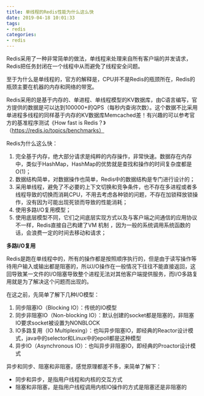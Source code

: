 ```yaml
---
title: 单线程的Redis性能为什么这么快
date: 2019-04-18 10:01:33
tags:
- redis
categories:
- redis
---
```


Redis采用了一种非常简单的做法，单线程来处理来自所有客户端的并发请求，Redis把任务封闭在一个线程中从而避免了线程安全问题。

至于为什么是单线程的，官方的解释是，CPU并不是Redis的瓶颈所在，Redis的瓶颈主要在机器的内存和网络的带宽。

Redis采用的是基于内存的、单进程、单线程模型的KV数据库，由C语言编写，官方提供的数据是可以达到100000+的QPS（每秒内查询次数）。这个数据不比采用单进程多线程的同样基于内存的KV数据库Memcached差！有兴趣的可以参考官方的基准程序测试《How fast is Redis？》（https://redis.io/topics/benchmarks）

Redis为什么这么快：
1. 完全基于内存，绝大部分请求是纯粹的内存操作，非常快速。数据存在内存中，类似于HashMap，HashMap的优势就是查找和操作的时间复杂度都是O(1)；
2. 数据结构简单，对数据操作也简单，Redis中的数据结构是专门进行设计的；
3. 采用单线程，避免了不必要的上下文切换和竞争条件，也不存在多进程或者多线程导致的切换而消耗CPU，不用去考虑各种锁的问题，不存在加锁释放锁操作，没有因为可能出现死锁而导致的性能消耗；
4. 使用多路I/O复用模型；
5. 使用底层模型不同，它们之间底层实现方式以及与客户端之间通信的应用协议不一样，Redis直接自己构建了VM 机制 ，因为一般的系统调用系统函数的话，会浪费一定的时间去移动和请求；

**多路I/O复用**

Redis是跑在单线程中的，所有的操作都是按照顺序执行的，但是由于读写操作等待用户输入或输出都是阻塞的，所以I/O操作在一般情况下往往不能直接返回，这回导致某一文件的I/O阻塞导致整个进程无法对其他客户端提供服务，而I/O多路复用就是为了解决这个问题而出现的。

在这之前，先简单了解下几种I/O模型：
1. 同步阻塞IO（Blocking IO）：传统的IO模型
2. 同步非阻塞IO（Non-blocking IO）：默认创建的socket都是阻塞的，非阻塞IO要求socket被设置为NONBLOCK
3. IO多路复用（IO Multiplexing）：也叫异步阻塞IO，即经典的Reactor设计模式，java中的selector和Linux中的epoll都是这种模型
4. 异步IO（Asynchronous IO）：也叫异步非阻塞IO，即经典的Proactor设计模式

异步和同步、阻塞和非阻塞，感觉原理都差不多，来简单了解下：
* 同步和异步，是指用户线程和内核的交互方式
* 阻塞和非阻塞，是指用户线程调用内核IO操作的方式是阻塞还是非阻塞的